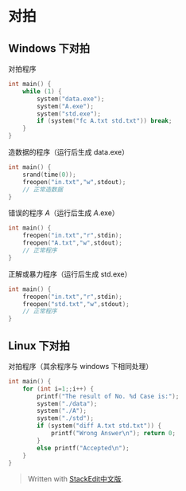 ﻿
# 对拍

## Windows 下对拍

对拍程序

```cpp
int main() {
	while (1) {
		system("data.exe");
		system("A.exe");
		system("std.exe");
		if (system("fc A.txt std.txt")) break;
	}
} 
```

造数据的程序（运行后生成 data.exe）

```cpp
int main() {
	srand(time(0));
	freopen("in.txt","w",stdout);
	// 正常造数据
}
```

错误的程序 $A$（运行后生成 $A$.exe）

```cpp
int main() {
	freopen("in.txt","r",stdin);
	freopen("A.txt","w",stdout);
	// 正常程序
}
```

正解或暴力程序（运行后生成 std.exe）

```cpp
int main() {
	freopen("in.txt","r",stdin);
	freopen("std.txt","w",stdout);
	// 正常程序
}
```


## Linux 下对拍

对拍程序（其余程序与 windows 下相同处理）

```cpp
int main() {
	for (int i=1;;i++) {
		printf("The result of No. %d Case is:");
		system("./data");
		system("./A");
		system("./std");
		if (system("diff A.txt std.txt")) {
			printf("Wrong Answer\n"); return 0;
		}
		else printf("Accepted\n");
	}
}
```




> Written with [StackEdit中文版](https://stackedit.cn/).
